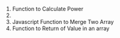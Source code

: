 1. Function to Calculate Power
2. 
3. Javascript Function to Merge Two Array
4. Function to Return of Value in an array